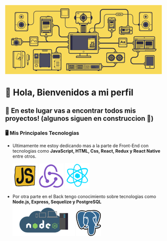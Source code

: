 <img src= './img/bfc67a7da17b8a3f224b0ba748c71364.gif'/>

# 👋 Hola, Bienvenidos a mi perfil 
## 👀 En este lugar vas a encontrar todos mis proyectos! (algunos siguen en construccion 🤫)
### 🖥 Mis Principales Tecnologias
- Ultimamente me estoy dedicando mas a la parte de Front-End con tecnologias como **JavaScript, HTML, Css, React, Redux y React Native** entre otros. 

   <img src='./img/javascript.gif' width= 80/> <img src='./img/redux.png' width= 80/> <img src='./img/react.gif' width= 80/>

 
- Por otra parte en el Back tengo conocimiento sobre tecnologias como **Node.js, Express, Sequelize y PostgreSQL** 
 <img src= './img/node.png' width= 200/> <img src= './img/postgres.png' width= 80/>

<!---
rebequileandro1398/rebequileandro1398 is a ✨ special ✨ repository because its `README.md` (this file) appears on your GitHub profile.
You can click the Preview link to take a look at your changes.
--->
